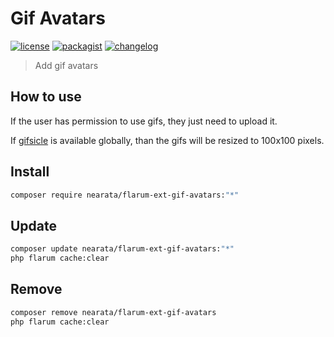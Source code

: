 # Gif Avatars

[![license](https://img.shields.io/github/license/nearata/flarum-ext-gif-avatars?style=flat)](https://github.com/Nearata/flarum-ext-gif-avatars/blob/main/UNLICENSE)
[![packagist](https://img.shields.io/packagist/v/nearata/flarum-ext-gif-avatars?style=flat)](https://packagist.org/packages/nearata/flarum-ext-gif-avatars)
[![changelog](https://img.shields.io/github/release-date/nearata/flarum-ext-gif-avatars?label=last%20release%20date)](https://github.com/Nearata/flarum-ext-gif-avatars/blob/main/CHANGELOG.md)

> Add gif avatars

## How to use

If the user has permission to use gifs, they just need to upload it.

If [gifsicle](https://github.com/kohler/gifsicle) is available globally, than the gifs will be resized to 100x100 pixels.

## Install

```sh
composer require nearata/flarum-ext-gif-avatars:"*"
```

## Update

```sh
composer update nearata/flarum-ext-gif-avatars:"*"
php flarum cache:clear
```

## Remove

```sh
composer remove nearata/flarum-ext-gif-avatars
php flarum cache:clear
```
